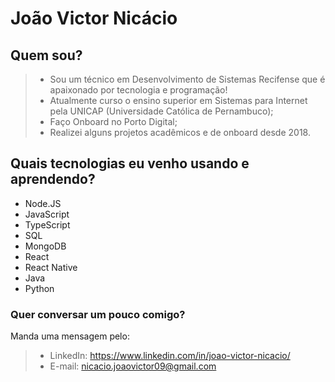# João Victor Nicácio

## Quem sou?

> - Sou um técnico em Desenvolvimento de Sistemas Recifense que é apaixonado por tecnologia e programação!
> - Atualmente curso o ensino superior em Sistemas para Internet pela UNICAP (Universidade Católica de Pernambuco);
> - Faço Onboard no Porto Digital;
> - Realizei alguns projetos acadêmicos e de onboard desde 2018.

## Quais tecnologias eu venho usando e aprendendo?

- Node.JS
- JavaScript
- TypeScript
- SQL
- MongoDB
- React
- React Native
- Java
- Python


### Quer conversar um pouco comigo?
Manda uma mensagem pelo:
> - LinkedIn: https://www.linkedin.com/in/joao-victor-nicacio/ 
> - E-mail: nicacio.joaovictor09@gmail.com





